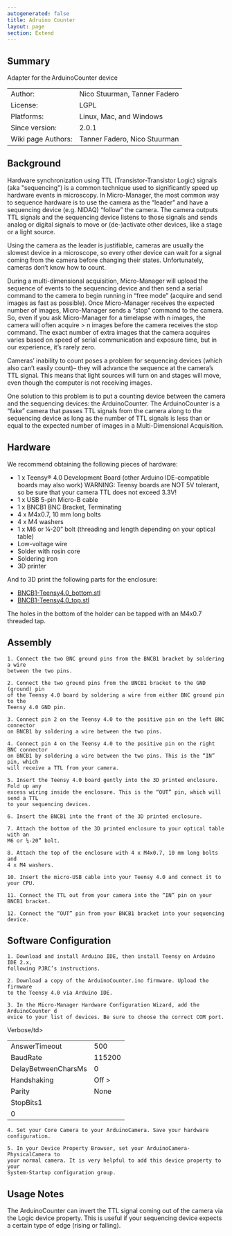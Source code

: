 ```yaml
---
autogenerated: false
title: Adruino Counter
layout: page
section: Extend
---
```



## Summary 
	

Adapter for the ArduinoCounter device 

<table>
<tr><td>Author:</td><td>Nico Stuurman, Tanner Fadero</td></tr>
<tr><td>License:</td><td>LGPL</td></tr>
<tr><td>Platforms:</td><td>Linux, Mac, and Windows</td></tr>
<tr><td>Since version: </td><td> 2.0.1</td></tr>
<tr><td>Wiki page Authors:</td><td>Tanner Fadero, Nico Stuurman</td></tr>
</table>

 

## Background  
 

Hardware synchronization using TTL (Transistor-Transistor Logic) signals (aka "sequencing") is a common technique used to significantly speed up hardware events in microscopy. In Micro-Manager, the most common way to sequence hardware is to use the camera as the “leader” and have a sequencing device (e.g. NIDAQ) “follow” the camera. The camera outputs TTL signals and the sequencing device listens to those signals and sends analog or digital signals to move or (de-)activate other devices, like a stage or a light source.  

Using the camera as the leader is justifiable, cameras are usually the slowest device in a microscope, so every other device can wait for a signal coming from the camera before changing their states. Unfortunately, cameras don’t know how to count. 

During a multi-dimensional acquisition, Micro-Manager will upload the sequence of events to the sequencing device and then send a serial command to the camera to begin running in “free mode” (acquire and send images as fast as possible). Once Micro-Manager receives the expected number of images, Micro-Manager sends a “stop” command to the camera. So, even if you ask Micro-Manager for a timelapse with n images, the camera will often acquire > n images before the camera receives the stop command. The exact number of extra images that the camera acquires varies based on speed of serial communication and exposure time, but in our experience, it’s rarely zero.  

Cameras’ inability to count poses a problem for sequencing devices (which also can’t easily count)– they will advance the sequence at the camera’s TTL signal. This means that light sources will turn on and stages will move, even though the computer is not receiving images.  

One solution to this problem is to put a counting device between the camera and the sequencing devices: the ArduinoCounter. The ArduinoCounter is a “fake” camera that passes TTL signals from the camera along to the sequencing device as long as the number of TTL signals is less than or equal to the expected number of images in a Multi-Dimensional Acquisition.  


## Hardware 
 

We recommend obtaining the following pieces of hardware: 

- 1 x Teensy® 4.0 Development Board (other Arduino IDE-compatible boards may also work) 
   WARNING: Teensy boards are NOT 5V tolerant, so be sure that your camera TTL does not exceed 3.3V! 
- 1 x USB 5-pin Micro-B cable 
- 1 x BNCB1 BNC Bracket, Terminating  
- 4 x M4x0.7, 10 mm long bolts 
- 4 x M4 washers 
- 1 x M6 or ¼-20” bolt (threading and length depending on your optical table) 
- Low-voltage wire 
- Solder with rosin core 
- Soldering iron 
- 3D printer 

And to 3D print the following parts for the enclosure: 
- [BNCB1-Teensy4.0_bottom.stl](https://cad.onshape.com/documents/1ab48122c4b2011ffbce11bd/w/dced114106cf3adaab76998b/e/175cdafb03beffdd42f48551) 
- [BNCB1-Teensy4.0_top.stl](https://cad.onshape.com/documents/34062bca41194ed3026c499f/w/1205e801a310d4a86809667e/e/3966180759cfb36ec6767996)

The holes in the bottom of the holder can be tapped with an M4x0.7 threaded tap.  

 

## Assembly 


    1. Connect the two BNC ground pins from the BNCB1 bracket by soldering a wire 
    between the two pins. 

    2. Connect the two ground pins from the BNCB1 bracket to the GND (ground) pin 
    of the Teensy 4.0 board by soldering a wire from either BNC ground pin to the 
    Teensy 4.0 GND pin. 

    3. Connect pin 2 on the Teensy 4.0 to the positive pin on the left BNC connector 
    on BNCB1 by soldering a wire between the two pins.  

    4. Connect pin 4 on the Teensy 4.0 to the positive pin on the right BNC connector 
    on BNCB1 by soldering a wire between the two pins. This is the “IN” pin, which 
    will receive a TTL from your camera. 

    5. Insert the Teensy 4.0 board gently into the 3D printed enclosure. Fold up any 
    excess wiring inside the enclosure. This is the “OUT” pin, which will send a TTL 
    to your sequencing devices.  

    6. Insert the BNCB1 into the front of the 3D printed enclosure.  

    7. Attach the bottom of the 3D printed enclosure to your optical table with an 
    M6 or ¼-20” bolt.  

    8. Attach the top of the enclosure with 4 x M4x0.7, 10 mm long bolts and 
    4 x M4 washers. 

    10. Insert the micro-USB cable into your Teensy 4.0 and connect it to your CPU. 

    11. Connect the TTL out from your camera into the “IN” pin on your BNCB1 bracket. 

    12. Connect the “OUT” pin from your BNCB1 bracket into your sequencing device. 

 

## Software Configuration 

    1. Download and install Arduino IDE, then install Teensy on Arduino IDE 2.x, 
    following PJRC’s instructions.  

    2. Download a copy of the ArduinoCounter.ino firmware. Upload the firmware 
    to the Teensy 4.0 via Arduino IDE. 

    3. In the Micro-Manager Hardware Configuration Wizard, add the ArduinoCounter d
    evice to your list of devices. Be sure to choose the correct COM port. 

  <table>
    <tr><td>AnswerTimeout</td><td>500</td></tr>
    <tr><td>BaudRate</td><td>115200</td></tr>
    <tr><td>DelayBetweenCharsMs</td><td>0</td></tr>
    <tr><td>Handshaking</td><td>Off </td</tr>>
    <tr><td>Parity</td><td>None </td></tr>
    <tr><td>StopBits</td<td>1 </td></tr>
    <tr<td>Verbose/td><td>0</td></tr> 
    </table>
 
    4. Set your Core Camera to your ArduinoCamera. Save your hardware configuration.  

    5. In your Device Property Browser, set your ArduinoCamera-PhysicalCamera to 
    your normal camera. It is very helpful to add this device property to your 
    System-Startup configuration group.  

 

## Usage Notes 
 

The ArduinoCounter can invert the TTL signal coming out of the camera via the Logic 
device property. This is useful if your sequencing device expects a certain type of 
edge (rising or falling).  
